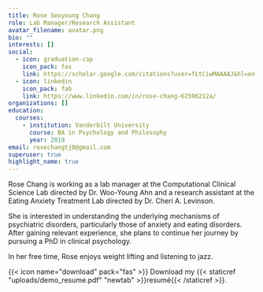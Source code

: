 ```yaml
---
title: Rose Seoyoung Chang
role: Lab Manager/Research Assistant
avatar_filename: avatar.png
bio: ""
interests: []
social:
  - icon: graduation-cap
    icon_pack: fas
    link: https://scholar.google.com/citations?user=fLtCiwMAAAAJ&hl=en
  - icon: linkedin
    icon_pack: fab
    link: https://www.linkedin.com/in/rose-chang-62596212a/
organizations: []
education:
  courses:
    - institution: Vanderbilt University
      course: BA in Psychology and Philosophy
      year: 2019
email: rosechangtj0@gmail.com
superuser: true
highlight_name: true
---
```

Rose Chang is working as a lab manager at the Computational Clinical Science Lab directed by Dr. Woo-Young Ahn and a research assistant at the Eating Anxiety Treatment Lab directed by Dr. Cheri A. Levinson.

She is interested in understanding the underlying mechanisms of psychiatric disorders, particularly those of anxiety and eating disorders. After gaining relevant experience, she plans to continue her journey by pursuing a PhD in clinical psychology.

In her free time, Rose enjoys weight lifting and listening to jazz.

{{< icon name="download" pack="fas" >}} Download my {{< staticref "uploads/demo_resume.pdf" "newtab" >}}resumé{{< /staticref >}}.